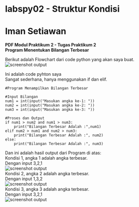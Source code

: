 # labspy02 - Struktur Kondisi
# Iman Setiawan

**PDF Modul Praktikum 2 - Tugas Praktikum 2**\
**Program Menentukan Bilangan Terbesar**

Berikut adalah Flowchart dari code python yang akan saya buat.\
![screenshot output](screenshot/flowchart.jpg)

Ini adalah code pyhton saya\
Sangat sederhana, hanya menggunakan if dan elif.
~~~
#Program Menampilkan Bilangan Terbesar

#Input Bilangan
num1 = int(input("Masukan angka ke-1: "))
num2 = int(input("Masukan angka ke-2: "))
num3 = int(input("Masukan angka ke-3: "))

#Proses dan Output
if num1 > num2 and num1 > num3:
    print("Bilangan Terbesar Adalah :",num1)
elif num2 > num1 and num2 > num3:
    print("Bilangan Terbesar Adalah :", num2)
else:
    print("Bilangan Terbesar Adalah :", num3)
~~~

Dan ini adalah hasil output dari Program di atas:\
Kondisi 1, angka 1 adalah angka terbesar.\
Dengan input 3,2,1\
![screenshot output](screenshot/ss1.png)\
Kondisi 2, angka 2 adalah angka terbesar.\
Dengan input 1,3,2\
![screenshot output](screenshot/ss2.png)\
Kondisi 3, angka 3 adalah angka terbesar.\
Dengan input 3,2,1\
![screenshot output](screenshot/ss3.png)  
